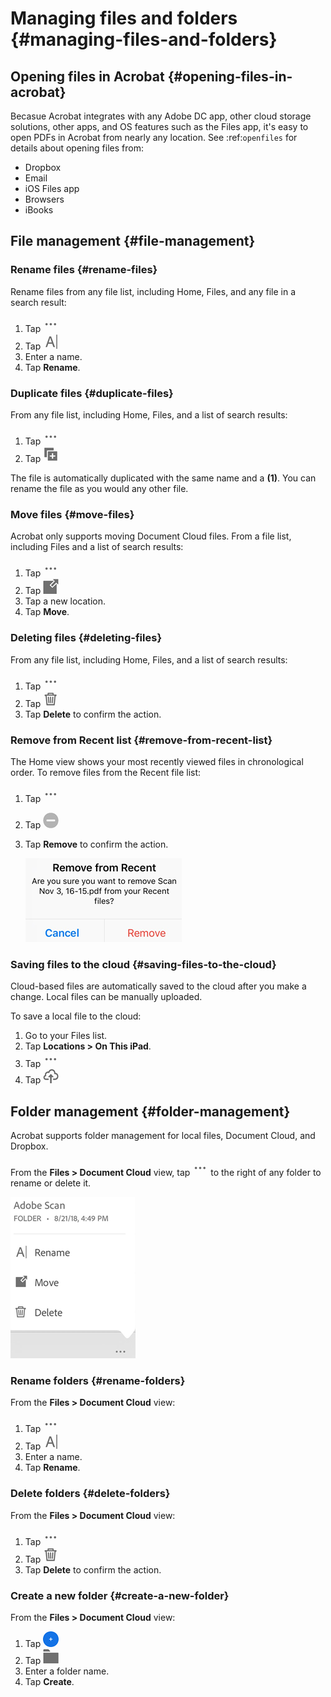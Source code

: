 
 
# Managing files and folders {#managing-files-and-folders}

## Opening files in Acrobat {#opening-files-in-acrobat}

Becasue Acrobat integrates with any Adobe DC app, other cloud storage solutions, other apps, and OS features such as the Files app, it's easy to open PDFs in Acrobat from nearly any location. See :ref:`openfiles` for details about opening files from:

* Dropbox
* Email
* iOS Files app
* Browsers
* iBooks

## File management {#file-management}

### Rename files {#rename-files}

Rename files from any file list, including Home, Files, and any file in a search result: 

1. Tap ![image](./images/overflowicon.png)
1. Tap ![image](./images/renameicon.png) 
1. Enter a name. 
1. Tap **Rename**.

### Duplicate files {#duplicate-files}

From any file list, including Home, Files, and a list of search results: 

1. Tap ![image](./images/overflowicon.png)
1. Tap ![image](./images/duplicateicon.png)

The file is automatically duplicated with the same name and a **(1)**. You can rename the file as you would any other file. 

### Move files {#move-files}

Acrobat only supports moving Document Cloud files. From a file list, including Files and a list of search results: 

1. Tap ![image](./images/overflowicon.png)
1. Tap ![image](./images/moveicon.png) 
1. Tap a new location. 
1. Tap **Move**. 

### Deleting files {#deleting-files}

From any file list, including Home, Files, and a list of search results: 

1. Tap ![image](./images/overflowicon.png)
1. Tap ![image](./images/deleteicon.png)
1. Tap **Delete** to confirm the action.


### Remove from Recent list {#remove-from-recent-list}

The Home view shows your most recently viewed files in chronological order. To remove files from the Recent file list:

1. Tap ![image](./images/overflowicon.png)
1. Tap ![image](./images/clearsigicon.png) 
1. Tap **Remove** to confirm the action.

   ![image](./images/removefromrecent.png)

### Saving files to the cloud {#saving-files-to-the-cloud}

Cloud-based files are automatically saved to the cloud after you make a change. Local files can be manually uploaded.

To save a local file to the cloud: 

1. Go to your Files list. 
1. Tap **Locations > On This iPad**. 
1. Tap ![image](./images/overflowicon.png)
1. Tap ![image](./images/savetocloudicon.png)

## Folder management {#folder-management}

Acrobat supports folder management for local files, Document Cloud, and Dropbox. 

From the **Files > Document Cloud** view, tap ![image](./images/overflowicon.png) to the right of any folder to rename or delete it. 

   ![image](./images/foldermenu.png)

### Rename folders {#rename-folders}

From the **Files > Document Cloud** view:
 
1. Tap ![image](./images/overflowicon.png)
1. Tap ![image](./images/renameicon.png)
1. Enter a name. 
1. Tap **Rename**.

### Delete folders {#delete-folders}

From the **Files > Document Cloud** view: 

1. Tap ![image](./images/overflowicon.png)
1. Tap ![image](./images/deleteicon.png)
1. Tap **Delete** to confirm the action.

### Create a new folder {#create-a-new-folder}

From the **Files > Document Cloud** view:

1. Tap ![image](./images/plusicon.png)
1. Tap ![image](./images/newfoldericon.png)
1. Enter a folder name. 
1. Tap **Create**. 
